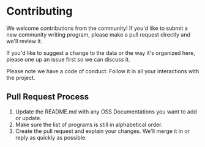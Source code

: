 # Contributing

We welcome contributions from the community! If you'd like to submit a new community writing program,
please make a pull request directly and we'll review it.

If you'd like to suggest a change to the data or the way it's organized here, please one up an issue
first so we can discuss it.

Please note we have a code of conduct. Follow it in all your interactions with the project.

## Pull Request Process

1. Update the README.md with any OSS Documentations you want to add or update.
2. Make sure the list of programs is still in alphabetical order.
3. Create the pull request and explain your changes. We'll merge it in or reply as quickly as possible.
